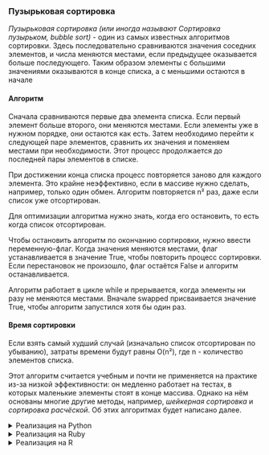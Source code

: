 ### Пузырьковая сортировка

_Пузырьковая сортировка (или иногда называют Сортировка пузырьком, bubble sort)_ - один из самых известных алгоритмов сортировки. Здесь последовательно сравниваются значения соседних элементов, и числа меняются местами, если предыдущее оказывается больше последующего. Таким образом элементы с большими значениями оказываются в конце списка, а с меньшими остаются в начале

#### Алгоритм
Сначала сравниваются первые два элемента списка. Если первый элемент больше второго, они меняются местами. Если элементы уже в нужном порядке, они остаются как есть. Затем необходимо перейти к следующей паре элементов, сравнить их значения и поменяем местами при необходимости. Этот процесс продолжается до последней пары элементов в списке.

При достижении конца списка процесс повторяется заново для каждого элемента. Это крайне неэффективно, если в массиве нужно сделать, например, только один обмен. Алгоритм повторяется n² раз, даже если список уже отсортирован.

Для оптимизации алгоритма нужно знать, когда его остановить, то есть когда список отсортирован.

Чтобы остановить алгоритм по окончанию сортировки, нужно ввести переменную-флаг. Когда значения меняются местами, флаг устанавливается в значение True, чтобы повторить процесс сортировки. Если перестановок не произошло, флаг остаётся False и алгоритм останавливается.

Алгоритм работает в цикле while и прерывается, когда элементы ни разу не меняются местами. Вначале swapped присваивается значение True, чтобы алгоритм запустился хотя бы один раз.


#### Время сортировки
Если взять самый худший случай (изначально список отсортирован по убыванию), затраты времени будут равны O(n²), где n - количество элементов списка.

Этот алгоритм считается учебным и почти не применяется на практике из-за низкой эффективности: он медленно работает на тестах, в которых маленькие элементы стоят в конце массива. Однако на нём основаны многие другие методы, например, _шейкерная сортировка_ и _сортировка расчёской_. Об этих алгоритмах будет написано далее.


<details>
<summary>Реализация на Python</summary>

```
def bubble_sort(nums):  
    # swapped установлен в True, чтобы цикл запустился хотя бы один раз
    swapped = True
    while swapped:
        swapped = False
        for i in range(len(nums) - 1):
            if nums[i] > nums[i + 1]:
                # Элементы меняются местами
                nums[i], nums[i + 1] = nums[i + 1], nums[i]
                # Устанавливаем swapped в True для следующей итерации
                swapped = True
    return nums
```

</details>

<details>
<summary>Реализация на Ruby</summary>

```
def bubble_sort(nums)
    # swapped установлен в true, чтобы цикл запустился хотя бы один раз
    swapped = true
    # определяется размер списка
    nums_length = nums.size
    while swapped
        swapped = false
        (nums_length - 1).times do |i|
            if nums[i] > nums[i + 1]
                # Элементы меняются местами
                nums[i], nums[i + 1] = nums[i + 1], nums[i]
                # Устанавливаем swapped в True для следующей итерации
                swapped = true
            end
        end
    end
    return nums
end
```

</details>

<details>
<summary>Реализация на R</summary>

```
bubble_sort <- function(nums) {
  # swapped установлен в TRUE, чтобы цикл запустился хотя бы один раз
  swapped <- TRUE
  
  while (swapped) {
    swapped <- FALSE
    
    for (i in 1:(length(nums) - 1)) {
      if (nums[i] > nums[i + 1]) {
        # Элементы меняются местами
        temp <- nums[i]
        nums[i] <- nums[i + 1]
        nums[i + 1] <- temp
        
        # Устанавливаем swapped в TRUE для следующей итерации
        swapped <- TRUE
      }
    }
  }
  
  return(nums)
}
```

</details>
